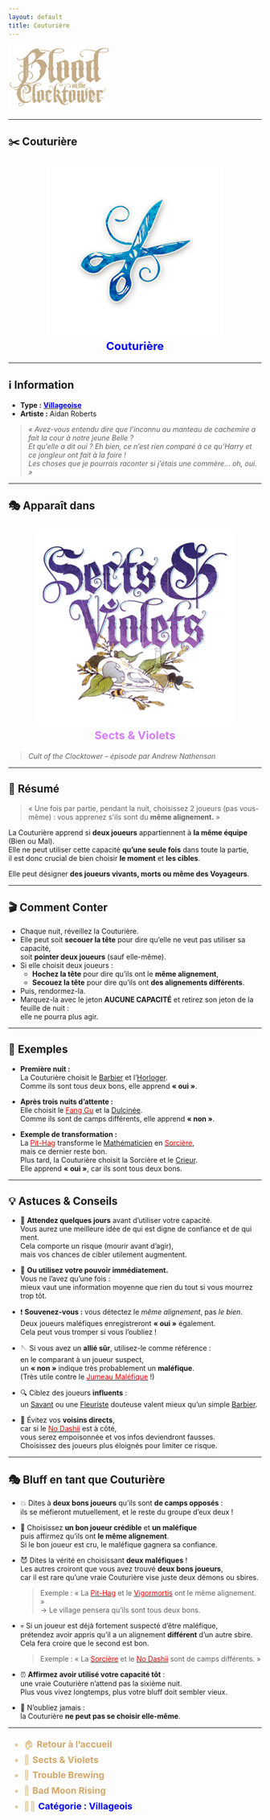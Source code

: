 ```yaml
---
layout: default
title: Couturière
---
```


<!-- 🔷 Logo en haut à gauche -->
<p align="left">
  <a href="/botc-fr-bambi/">
    <img src="../images/logo.png" alt="Accueil BotC FR" width="200">
  </a>
</p>

---

## ✂️ Couturière

<div style="text-align:center; margin: 20px 0;">
  <a href="./couturiere.html" style="text-decoration:none;">
    <img src="../images/Icon_seamstress.png" alt="Couturière" width="350" style="border-radius:8px;">
    <br>
    <span style="color:blue; font-weight:bold; font-size:22px;">Couturière</span>
  </a>
</div>

---

## ℹ️ Information  

- **Type :** [<span style="color:blue;">**Villageoise**</span>](../villageois.md)  
- **Artiste :** Aidan Roberts  
> *« Avez-vous entendu dire que l’inconnu au manteau de cachemire a fait la cour à notre jeune Belle ?  
Et qu’elle a dit oui ? Eh bien, ce n’est rien comparé à ce qu’Harry et ce jongleur ont fait à la foire !  
Les choses que je pourrais raconter si j’étais une commère… oh, oui. »*

---

## 🎭 Apparaît dans  

<div style="text-align:center; margin: 20px 0;">
  <a href="../sv.html" style="text-decoration:none;">
    <img src="../images/Logo_sects_and_violets.png" alt="Sects & Violets" width="400" style="border-radius:12px;">
    <br>
    <span style="color:#d67bff; font-weight:bold; font-size:22px;">Sects & Violets</span>
  </a>
</div>

> *Cult of the Clocktower – épisode par Andrew Nathenson*

---

## 📖 Résumé  

> « Une fois par partie, pendant la nuit, choisissez 2 joueurs (pas vous-même) :
> vous apprenez s'ils sont du **même alignement.**  »

La Couturière apprend si **deux joueurs** appartiennent à **la même équipe** (Bien ou Mal).  
Elle ne peut utiliser cette capacité **qu’une seule fois** dans toute la partie,  
il est donc crucial de bien choisir **le moment** et **les cibles**.  

Elle peut désigner **des joueurs vivants, morts ou même des Voyageurs**.

---

## 🎬 Comment Conter  

- Chaque nuit, réveillez la Couturière.  
- Elle peut soit **secouer la tête** pour dire qu’elle ne veut pas utiliser sa capacité,  
  soit **pointer deux joueurs** (sauf elle-même).  
- Si elle choisit deux joueurs :  
  - **Hochez la tête** pour dire qu’ils ont le **même alignement**,  
  - **Secouez la tête** pour dire qu’ils ont **des alignements différents**.  
- Puis, rendormez-la.  
- Marquez-la avec le jeton **AUCUNE CAPACITÉ** et retirez son jeton de la feuille de nuit :  
  elle ne pourra plus agir.

---

## 🧾 Exemples  

- **Première nuit :**  
  La Couturière choisit le [Barbier](barbier.md) et l’[Horloger](horloger.md).  
  Comme ils sont tous deux bons, elle apprend **« oui »**.  

- **Après trois nuits d’attente :**  
  Elle choisit le [<span style="color:red;">Fang Gu</span>](fanggu.md) et la [Dulcinée](dulcinee.md).  
  Comme ils sont de camps différents, elle apprend **« non »**.  

- **Exemple de transformation :**  
  La [<span style="color:red;">Pit-Hag</span>](pithag.md) transforme le [Mathématicien](mathematicien.md) en [<span style="color:red;">Sorcière</span>](sorciere.md),  
  mais ce dernier reste bon.  
  Plus tard, la Couturière choisit la Sorcière et le [Crieur](crieur.md).  
  Elle apprend **« oui »**, car ils sont tous deux bons.

---

## 💡 Astuces & Conseils  

- 🧷 **Attendez quelques jours** avant d’utiliser votre capacité.  
  Vous aurez une meilleure idée de qui est digne de confiance et de qui ment.  
  Cela comporte un risque (mourir avant d’agir),  
  mais vos chances de cibler utilement augmentent.  

- 💨 **Ou utilisez votre pouvoir immédiatement.**  
  Vous ne l’avez qu’une fois :  
  mieux vaut une information moyenne que rien du tout si vous mourrez trop tôt.  

- ❗ **Souvenez-vous :** vous détectez le *même alignement*, pas *le bien*.  
  Deux joueurs maléfiques enregistreront **« oui »** également.  
  Cela peut vous tromper si vous l’oubliez !  

- 🪡 Si vous avez un **allié sûr**, utilisez-le comme référence :  
  en le comparant à un joueur suspect,  
  un **« non »** indique très probablement un **maléfique**.  
  (Très utile contre le [<span style="color:red;">Jumeau Maléfique</span>](jumeaumalefique.md) !)  

- 🔍 Ciblez des joueurs **influents** :  
  un [Savant](savant.md) ou une [Fleuriste](fleuriste.md) douteuse valent mieux qu’un simple [Barbier](barbier.md).  

- 🎯 Évitez vos **voisins directs**,  
  car si le [<span style="color:red;">No Dashii</span>](nodashii.md) est à côté,  
  vous serez empoisonnée et vos infos deviendront fausses.  
  Choisissez des joueurs plus éloignés pour limiter ce risque.  

---

## 🎭 Bluff en tant que Couturière  

- 💥 Dites à **deux bons joueurs** qu’ils sont **de camps opposés** :  
  ils se méfieront mutuellement, et le reste du groupe d’eux deux !  

- 💫 Choisissez **un bon joueur crédible** et **un maléfique**  
  puis affirmez qu’ils ont **le même alignement**.  
  Si le bon joueur est cru, le maléfique gagnera sa confiance.  

- 😈 Dites la vérité en choisissant **deux maléfiques** !  
  Les autres croiront que vous avez trouvé **deux bons joueurs**,  
  car il est rare qu’une vraie Couturière vise juste deux démons ou sbires.  

  > Exemple : « La [<span style="color:red;">Pit-Hag</span>](pithag.md) et le [<span style="color:red;">Vigormortis</span>](vigormortis.md) ont le même alignement. »  
  → Le village pensera qu’ils sont tous deux bons.  

- 💀 Si un joueur est déjà fortement suspecté d’être maléfique,  
  prétendez avoir appris qu’il a un alignement **différent** d’un autre sbire.  
  Cela fera croire que le second est bon.  
  > Exemple : « La [<span style="color:red;">Sorcière</span>](sorciere.md) et le [<span style="color:red;">No Dashii</span>](nodashii.md) sont de camps différents. »  

- ⏰ **Affirmez avoir utilisé votre capacité tôt** :  
  une vraie Couturière n’attend pas la sixième nuit.  
  Plus vous vivez longtemps, plus votre bluff doit sembler vieux.  

- 🚫 N’oubliez jamais :  
  la Couturière **ne peut pas se choisir elle-même**.

---
<ul style="color:#e0c99d; font-size:18px; line-height:1.7;">
  <li>🏠 <a href="/botc-fr-bambi/" style="color:#d4a76a; font-weight:bold; text-decoration:none;">Retour à l’accueil</a></li>
  <li>🌸 <a href="../sv.html" style="color:#d4a76a; font-weight:bold; text-decoration:none;">Sects & Violets</a></li>
  <li>🍺 <a href="../trouble_brewing.html" style="color:#d4a76a; font-weight:bold; text-decoration:none;">Trouble Brewing</a></li>
  <li>🌛 <a href="../bmr.html" style="color:#d4a76a; font-weight:bold; text-decoration:none;">Bad Moon Rising</a></li>
  <li>🧑‍🌾 <a href="../villageois.html" style="color:blue; font-weight:bold; text-decoration:none;">Catégorie : Villageois</a></li>
</ul>
